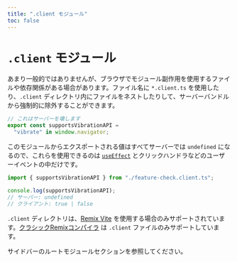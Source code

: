 ```yaml
---
title: ".client モジュール"
toc: false
---
```


# `.client` モジュール

あまり一般的ではありませんが、ブラウザでモジュール副作用を使用するファイルや依存関係がある場合があります。ファイル名に `*.client.ts` を使用したり、`.client` ディレクトリ内にファイルをネストしたりして、サーバーバンドルから強制的に除外することができます。

```ts filename=feature-check.client.ts
// これはサーバーを壊します
export const supportsVibrationAPI =
  "vibrate" in window.navigator;
```

このモジュールからエクスポートされる値はすべてサーバーでは `undefined` になるので、これらを使用できるのは [`useEffect`][use_effect] とクリックハンドラなどのユーザーイベントの中だけです。

```ts
import { supportsVibrationAPI } from "./feature-check.client.ts";

console.log(supportsVibrationAPI);
// サーバー: undefined
// クライアント: true | false
```

<docs-warning>`.client` ディレクトリは、[Remix Vite][remix-vite] を使用する場合のみサポートされています。[クラシックRemixコンパイラ][classic-remix-compiler] は `.client` ファイルのみサポートしています。</docs-warning>

サイドバーのルートモジュールセクションを参照してください。

[use_effect]: https://react.dev/reference/react/useEffect
[classic-remix-compiler]: ../guides/vite#classic-remix-compiler-vs-remix-vite
[remix-vite]: ../guides/vite
